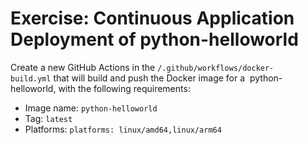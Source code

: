 # Exercise: Continuous Application Deployment of python-helloworld

Create a new GitHub Actions in the `/.github/workflows/docker-build.yml` that will build and push the Docker image for a 
python-helloworld, with the following requirements:

- Image name: `python-helloworld`
- Tag: `latest`
- Platforms: `platforms: linux/amd64,linux/arm64`
